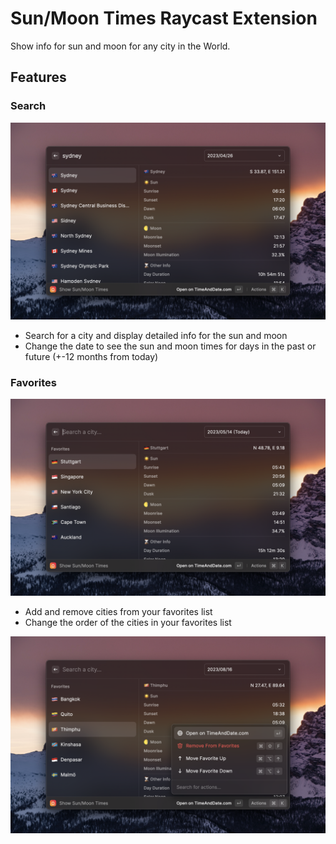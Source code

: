 # Sun/Moon Times Raycast Extension

Show info for sun and moon for any city in the World.

## Features

### Search
![Search](assets/sun-moon-times-1.png)
- Search for a city and display detailed info for the sun and moon
- Change the date to see the sun and moon times for days in the past or future (+-12 months from today)

### Favorites
![Favorites](assets/sun-moon-times-2.png)
- Add and remove cities from your favorites list
- Change the order of the cities in your favorites list

![Actions](assets/sun-moon-times-3.png)
